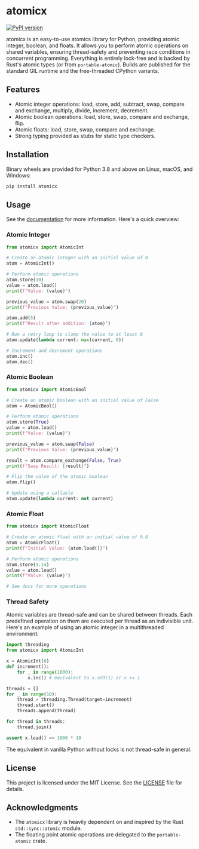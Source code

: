 # atomicx

[![PyPI version](https://badge.fury.io/py/atomicx.svg)](https://badge.fury.io/py/atomicx)

atomicx is an easy-to-use atomics library for Python, providing atomic integer, boolean, and floats. It allows you to perform atomic operations on shared variables, ensuring thread-safety and preventing race conditions in concurrent programming. Everything is entirely lock-free and is backed by Rust's atomic types (or from `portable-atomic`). Builds are published for the standard GIL runtime and the free-threaded CPython variants.

## Features

- Atomic integer operations: load, store, add, subtract, swap, compare and exchange, multiply, divide, increment, decrement.
- Atomic boolean operations: load, store, swap, compare and exchange, flip.
- Atomic floats: load, store, swap, compare and exchange.
- Strong typing provided as stubs for static type checkers.

## Installation

Binary wheels are provided for Python 3.8 and above on Linux, macOS, and Windows:

```bash
pip install atomicx
```

## Usage

See the [documentation](DOCS.md) for more information. Here's a quick overview:

### Atomic Integer

```python
from atomicx import AtomicInt

# Create an atomic integer with an initial value of 0
atom = AtomicInt()

# Perform atomic operations
atom.store(10)
value = atom.load()
print(f"Value: {value}")

previous_value = atom.swap(20)
print(f"Previous Value: {previous_value}")

atom.add(5)
print(f"Result after addition: {atom}")

# Run a retry loop to clamp the value to at least 0
atom.update(lambda current: max(current, 0))

# Increment and decrement operations
atom.inc()
atom.dec()
```

### Atomic Boolean

```python
from atomicx import AtomicBool

# Create an atomic boolean with an initial value of False
atom = AtomicBool()

# Perform atomic operations
atom.store(True)
value = atom.load()
print(f"Value: {value}")

previous_value = atom.swap(False)
print(f"Previous Value: {previous_value}")

result = atom.compare_exchange(False, True)
print(f"Swap Result: {result}")

# Flip the value of the atomic boolean
atom.flip()

# Update using a callable
atom.update(lambda current: not current)
```

### Atomic Float

```python
from atomicx import AtomicFloat

# Create an atomic float with an initial value of 0.0
atom = AtomicFloat()
print(f"Initial Value: {atom.load()}")

# Perform atomic operations
atom.store(3.14)
value = atom.load()
print(f"Value: {value}")

# See docs for more operations
```

### Thread Safety

Atomic variables are thread-safe and can be shared between threads. Each predefined operation on them are executed per thread as an indivisible unit. Here's an example of using an atomic integer in a multithreaded environment:

```python
import threading
from atomicx import AtomicInt

x = AtomicInt(0)
def increment():
    for _ in range(1000):
        x.inc() # equivalent to x.add(1) or x += 1

threads = []
for _ in range(10):
    thread = threading.Thread(target=increment)
    thread.start()
    threads.append(thread)

for thread in threads:
    thread.join()

assert x.load() == 1000 * 10
```

The equivalent in vanilla Python without locks is not thread-safe in general.

## License

This project is licensed under the MIT License. See the [LICENSE](LICENSE) file for details.

## Acknowledgments

- The `atomicx` library is heavily dependent on and inspired by the Rust `std::sync::atomic` module.
- The floating point atomic operations are delegated to the `portable-atomic` crate.
